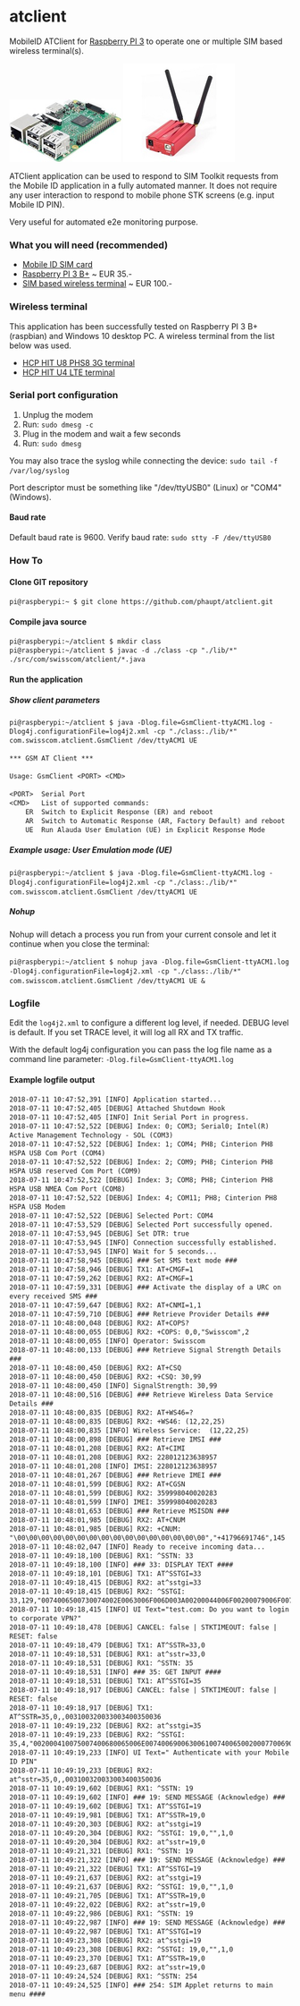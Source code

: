 # atclient
MobileID ATClient for [Raspberry PI 3](https://www.raspberrypi.org/products/raspberry-pi-3-model-b-plus) to operate one or multiple SIM based wireless terminal(s).

![Raspberry PI 3 B+](img/raspi.jpg?raw=true "Raspberry PI 3 B+") ![HCP HIT wireless terminal](img/hitu4.jpg?raw=true "HCP HIT wireless terminal")

ATClient application can be used to respond to SIM Toolkit requests from the Mobile ID application in a fully automated manner. It does not require any user interaction to respond to mobile phone STK screens (e.g. input Mobile ID PIN). 

Very useful for automated e2e monitoring purpose.

### What you will need (recommended)

- [Mobile ID SIM card](https://mobileid.ch)
- [Raspberry PI 3 B+](https://www.raspberrypi.org/products/raspberry-pi-3-model-b-plus) ~ EUR 35.-
- [SIM based wireless terminal](http://electronicshcp.com/product/hit-u4-lte) ~ EUR 100.-

### Wireless terminal

This application has been successfully tested on Raspberry PI 3 B+ (raspbian) and Windows 10 desktop PC. A wireless terminal from the list below was used. 

- [HCP HIT U8 PHS8 3G terminal](http://electronicshcp.com/product/hit-u8)
- [HCP HIT U4 LTE terminal](http://electronicshcp.com/product/hit-u4-lte)

### Serial port configuration

1. Unplug the modem
2. Run: `sudo dmesg -c`
3. Plug in the modem and wait a few seconds
4. Run: `sudo dmesg`

You may also trace the syslog while connecting the device: `sudo tail -f /var/log/syslog`

Port descriptor must be something like "/dev/ttyUSB0" (Linux) or "COM4" (Windows).

#### Baud rate

Default baud rate is 9600.
Verify baud rate: `sudo stty -F /dev/ttyUSB0`

### How To

#### Clone GIT repository
```
pi@raspberypi:~ $ git clone https://github.com/phaupt/atclient.git
```

#### Compile java source
```
pi@raspberypi:~/atclient $ mkdir class
pi@raspberypi:~/atclient $ javac -d ./class -cp "./lib/*" ./src/com/swisscom/atclient/*.java
```

#### Run the application

##### Show client parameters
```
pi@raspberypi:~/atclient $ java -Dlog.file=GsmClient-ttyACM1.log -Dlog4j.configurationFile=log4j2.xml -cp "./class:./lib/*" com.swisscom.atclient.GsmClient /dev/ttyACM1 UE

*** GSM AT Client ***

Usage: GsmClient <PORT> <CMD>

<PORT>	Serial Port
<CMD>	List of supported commands:
	ER	Switch to Explicit Response (ER) and reboot
	AR	Switch to Automatic Response (AR, Factory Default) and reboot
	UE	Run Alauda User Emulation (UE) in Explicit Response Mode
```

##### Example usage: User Emulation mode (UE)

`pi@raspberypi:~/atclient $ java -Dlog.file=GsmClient-ttyACM1.log -Dlog4j.configurationFile=log4j2.xml -cp "./class:./lib/*" com.swisscom.atclient.GsmClient /dev/ttyACM1 UE`

##### Nohup

Nohup will detach a process you run from your current console and let it continue when you close the terminal:

`pi@raspberypi:~/atclient $ nohup java -Dlog.file=GsmClient-ttyACM1.log -Dlog4j.configurationFile=log4j2.xml -cp "./class:./lib/*" com.swisscom.atclient.GsmClient /dev/ttyACM1 UE &`

### Logfile

Edit the `log4j2.xml` to configure a different log level, if needed. DEBUG level is default.
If you set TRACE level, it will log all RX and TX traffic.

With the default log4j configuration you can pass the log file name as a command line parameter: `-Dlog.file=GsmClient-ttyACM1.log`

#### Example logfile output
```
2018-07-11 10:47:52,391 [INFO] Application started...
2018-07-11 10:47:52,405 [DEBUG] Attached Shutdown Hook
2018-07-11 10:47:52,405 [INFO] Init Serial Port in progress.
2018-07-11 10:47:52,522 [DEBUG] Index: 0; COM3; Serial0; Intel(R) Active Management Technology - SOL (COM3)
2018-07-11 10:47:52,522 [DEBUG] Index: 1; COM4; PH8; Cinterion PH8 HSPA USB Com Port (COM4)
2018-07-11 10:47:52,522 [DEBUG] Index: 2; COM9; PH8; Cinterion PH8 HSPA USB reserved Com Port (COM9)
2018-07-11 10:47:52,522 [DEBUG] Index: 3; COM8; PH8; Cinterion PH8 HSPA USB NMEA Com Port (COM8)
2018-07-11 10:47:52,522 [DEBUG] Index: 4; COM11; PH8; Cinterion PH8 HSPA USB Modem
2018-07-11 10:47:52,522 [DEBUG] Selected Port: COM4
2018-07-11 10:47:53,529 [DEBUG] Selected Port successfully opened.
2018-07-11 10:47:53,945 [DEBUG] Set DTR: true
2018-07-11 10:47:53,945 [INFO] Connection successfully established.
2018-07-11 10:47:53,945 [INFO] Wait for 5 seconds...
2018-07-11 10:47:58,945 [DEBUG] ### Set SMS text mode ###
2018-07-11 10:47:58,946 [DEBUG] TX1: AT+CMGF=1
2018-07-11 10:47:59,262 [DEBUG] RX2: AT+CMGF=1
2018-07-11 10:47:59,331 [DEBUG] ### Activate the display of a URC on every received SMS ###
2018-07-11 10:47:59,647 [DEBUG] RX2: AT+CNMI=1,1
2018-07-11 10:47:59,710 [DEBUG] ### Retrieve Provider Details ###
2018-07-11 10:48:00,048 [DEBUG] RX2: AT+COPS?
2018-07-11 10:48:00,055 [DEBUG] RX2: +COPS: 0,0,"Swisscom",2
2018-07-11 10:48:00,055 [INFO] Operator: Swisscom
2018-07-11 10:48:00,133 [DEBUG] ### Retrieve Signal Strength Details ###
2018-07-11 10:48:00,450 [DEBUG] RX2: AT+CSQ
2018-07-11 10:48:00,450 [DEBUG] RX2: +CSQ: 30,99
2018-07-11 10:48:00,450 [INFO] SignalStrength: 30,99
2018-07-11 10:48:00,516 [DEBUG] ### Retrieve Wireless Data Service Details ###
2018-07-11 10:48:00,835 [DEBUG] RX2: AT+WS46=?
2018-07-11 10:48:00,835 [DEBUG] RX2: +WS46: (12,22,25)
2018-07-11 10:48:00,835 [INFO] Wireless Service:  (12,22,25)
2018-07-11 10:48:00,898 [DEBUG] ### Retrieve IMSI ###
2018-07-11 10:48:01,208 [DEBUG] RX2: AT+CIMI
2018-07-11 10:48:01,208 [DEBUG] RX2: 228012123638957
2018-07-11 10:48:01,208 [INFO] IMSI: 228012123638957
2018-07-11 10:48:01,267 [DEBUG] ### Retrieve IMEI ###
2018-07-11 10:48:01,599 [DEBUG] RX2: AT+CGSN
2018-07-11 10:48:01,599 [DEBUG] RX2: 359998040020283
2018-07-11 10:48:01,599 [INFO] IMEI: 359998040020283
2018-07-11 10:48:01,653 [DEBUG] ### Retrieve MSISDN ###
2018-07-11 10:48:01,985 [DEBUG] RX2: AT+CNUM
2018-07-11 10:48:01,985 [DEBUG] RX2: +CNUM: "\00\00\00\00\00\00\00\00\00\00\00\00\00\00\00\00","+41796691746",145
2018-07-11 10:48:02,047 [INFO] Ready to receive incoming data...
2018-07-11 10:49:18,100 [DEBUG] RX1: ^SSTN: 33
2018-07-11 10:49:18,100 [INFO] ### 33: DISPLAY TEXT ####
2018-07-11 10:49:18,101 [DEBUG] TX1: AT^SSTGI=33
2018-07-11 10:49:18,415 [DEBUG] RX2: at^sstgi=33
2018-07-11 10:49:18,415 [DEBUG] RX2: ^SSTGI: 33,129,"0074006500730074002E0063006F006D003A00200044006F00200079006F0075002000770061006E007400200074006F0020006C006F00670069006E00200074006F00200063006F00720070006F0072006100740065002000560050004E003F",0,1,0
2018-07-11 10:49:18,415 [INFO] UI Text="test.com: Do you want to login to corporate VPN?"
2018-07-11 10:49:18,478 [DEBUG] CANCEL: false | STKTIMEOUT: false | RESET: false
2018-07-11 10:49:18,479 [DEBUG] TX1: AT^SSTR=33,0
2018-07-11 10:49:18,531 [DEBUG] RX1: at^sstr=33,0
2018-07-11 10:49:18,531 [DEBUG] RX1: ^SSTN: 35
2018-07-11 10:49:18,531 [INFO] ### 35: GET INPUT ####
2018-07-11 10:49:18,531 [DEBUG] TX1: AT^SSTGI=35
2018-07-11 10:49:18,917 [DEBUG] CANCEL: false | STKTIMEOUT: false | RESET: false
2018-07-11 10:49:18,917 [DEBUG] TX1: AT^SSTR=35,0,,003100320033003400350036
2018-07-11 10:49:19,232 [DEBUG] RX2: at^sstgi=35
2018-07-11 10:49:19,233 [DEBUG] RX2: ^SSTGI: 35,4,"002000410075007400680065006E0074006900630061007400650020007700690074006800200079006F007500720020004D006F00620069006C0065002000490044002000500049004E",1,15,"",1,0
2018-07-11 10:49:19,233 [INFO] UI Text=" Authenticate with your Mobile ID PIN"
2018-07-11 10:49:19,233 [DEBUG] RX2: at^sstr=35,0,,003100320033003400350036
2018-07-11 10:49:19,602 [DEBUG] RX1: ^SSTN: 19
2018-07-11 10:49:19,602 [INFO] ### 19: SEND MESSAGE (Acknowledge) ###
2018-07-11 10:49:19,602 [DEBUG] TX1: AT^SSTGI=19
2018-07-11 10:49:19,981 [DEBUG] TX1: AT^SSTR=19,0
2018-07-11 10:49:20,303 [DEBUG] RX2: at^sstgi=19
2018-07-11 10:49:20,304 [DEBUG] RX2: ^SSTGI: 19,0,"",1,0
2018-07-11 10:49:20,304 [DEBUG] RX2: at^sstr=19,0
2018-07-11 10:49:21,321 [DEBUG] RX1: ^SSTN: 19
2018-07-11 10:49:21,322 [INFO] ### 19: SEND MESSAGE (Acknowledge) ###
2018-07-11 10:49:21,322 [DEBUG] TX1: AT^SSTGI=19
2018-07-11 10:49:21,637 [DEBUG] RX2: at^sstgi=19
2018-07-11 10:49:21,637 [DEBUG] RX2: ^SSTGI: 19,0,"",1,0
2018-07-11 10:49:21,705 [DEBUG] TX1: AT^SSTR=19,0
2018-07-11 10:49:22,022 [DEBUG] RX2: at^sstr=19,0
2018-07-11 10:49:22,986 [DEBUG] RX1: ^SSTN: 19
2018-07-11 10:49:22,987 [INFO] ### 19: SEND MESSAGE (Acknowledge) ###
2018-07-11 10:49:22,987 [DEBUG] TX1: AT^SSTGI=19
2018-07-11 10:49:23,308 [DEBUG] RX2: at^sstgi=19
2018-07-11 10:49:23,308 [DEBUG] RX2: ^SSTGI: 19,0,"",1,0
2018-07-11 10:49:23,370 [DEBUG] TX1: AT^SSTR=19,0
2018-07-11 10:49:23,687 [DEBUG] RX2: at^sstr=19,0
2018-07-11 10:49:24,524 [DEBUG] RX1: ^SSTN: 254
2018-07-11 10:49:24,525 [INFO] ### 254: SIM Applet returns to main menu ####
```
